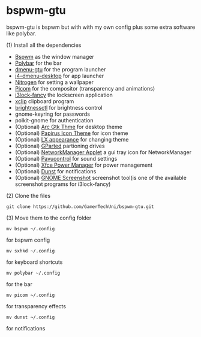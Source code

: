 # bspwm-gtu

bspwm-gtu is bspwm but with with my own config plus some extra software like polybar.

(1) Install all the dependencies

- [Bspwm](https://github.com/baskerville/bspwm) as the window manager
- [Polybar](https://github.com/polybar/polybar) for the bar
- [dmenu-gtu](https://github.com/GamerTechUni/dmenu-gtu) for the program launcher
- [j4-dmenu-desktop](https://github.com/enkore/j4-dmenu-desktop) for app launcher
- [Nitrogen](https://github.com/l3ib/nitrogen) for setting a wallpaper
- [Picom](https://github.com/yshui/picom) for the compositor (transparency and animations)
- [i3lock-fancy](https://github.com/meskarune/i3lock-fancy) the lockscreen application
- [xclip](https://github.com/astrand/xclip) clipboard program
- [brightnessctl](https://github.com/Hummer12007/brightnessctl) for brightness control
- gnome-keyring for passwords
- polkit-gnome for authentication
- (Optional) [Arc Gtk Thme](https://github.com/jnsh/arc-theme) for desktop theme
- (Optional) [Papirus Icon Theme](https://github.com/PapirusDevelopmentTeam/papirus-icon-theme) for icon theme
- (Optional) [LX appearance](https://wiki.lxde.org/en/LXAppearance) for changing theme
- (Optional) [GParted](https://gparted.org/) partioning drives
- (Optional) [NetworkManager Applet](https://wiki.gnome.org/Projects/NetworkManager/) a gui tray icon for NetworkManager
- (Optional) [Pavucontrol](https://freedesktop.org/software/pulseaudio/pavucontrol/) for sound settings
- (Optional) [Xfce Power Manager](https://www.xfce.org/) for power management
- (Optional) [Dunst](https://github.com/dunst-project/dunst) for notifications
- (Optional) [GNOME Screenshot](https://gitlab.gnome.org/GNOME/gnome-screenshot) screenshot tool(is one of the available screenshot programs for i3lock-fancy)

(2) Clone the files

```
git clone https://github.com/GamerTechUni/bspwm-gtu.git
```
(3) Move them to the config folder

```
mv bspwm ~/.config
```
for bspwm config

```
mv sxhkd ~/.config
```
for keyboard shortcuts

```
mv polybar ~/.config
```
for the bar

```
mv picom ~/.config
```
for transparency effects

```
mv dunst ~/.config
```
for notifications


